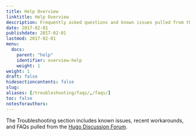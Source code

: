 ```yaml
---
title: Help Overview
linktitle: Help Overview
description: Frequently asked questions and known issues pulled from the Hugo Discuss forum.
date: 2017-02-01
publishdate: 2017-02-01
lastmod: 2017-02-01
menu:
  docs:
    parent: "help"
    identifier: overview-help
    weight: 1
weight: 1	
draft: false
hidesectioncontents: false
slug:
aliases: [/troubleshooting/faqs/,/faqs/]
toc: false
notesforauthors:
---
```


The Troubleshooting section includes known issues, recent workarounds, and FAQs pulled from the [Hugo Discussion Forum][forum].




[forum]: https://discourse.gohugo.io
